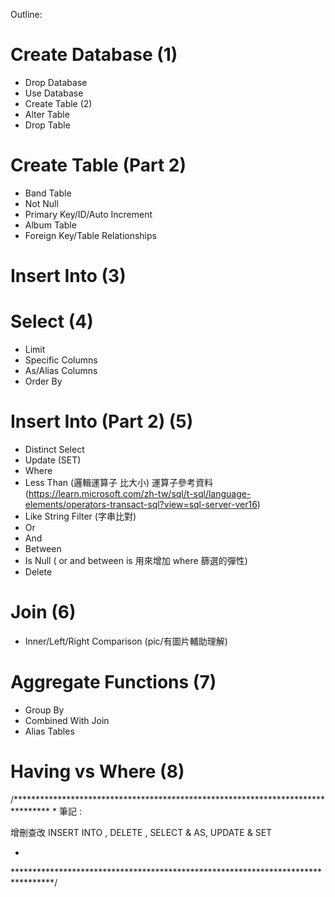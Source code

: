Outline:
# Create Database (1)
  - Drop Database
  - Use Database
  - Create Table (2)
  - Alter Table
  - Drop Table
# Create Table (Part 2)
  - Band Table
  - Not Null
  - Primary Key/ID/Auto Increment
  - Album Table
  - Foreign Key/Table Relationships
# Insert Into (3)
# Select (4)
  - Limit
  - Specific Columns
  - As/Alias Columns
  - Order By
# Insert Into (Part 2) (5)
  - Distinct Select
  - Update (SET)
  - Where
  - Less Than (邏輯運算子 比大小) 
      運算子參考資料 (https://learn.microsoft.com/zh-tw/sql/t-sql/language-elements/operators-transact-sql?view=sql-server-ver16)
  - Like String Filter (字串比對)
  - Or
  - And 
  - Between 
  - Is Null ( or and between is 用來增加 where 篩選的彈性)
  - Delete
# Join (6)
  - Inner/Left/Right Comparison (pic/有圖片輔助理解)
# Aggregate Functions (7)
  - Group By
  - Combined With Join
  - Alias Tables
# Having vs Where (8)

/********************************************************************************
*
筆記 : 

增刪查改
INSERT INTO , DELETE , SELECT & AS, UPDATE & SET

*
*********************************************************************************/
